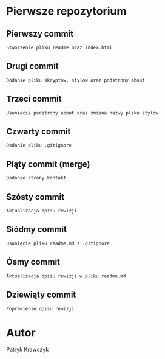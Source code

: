 # Pierwsze repozytorium

## Pierwszy commit
```
Stworzenie pliku readme oraz index.html
```

## Drugi commit
```
Dodanie pliku skryptow, stylow oraz podstrony about
```

## Trzeci commit
```
Usuniecie podstrony about oraz zmiana nazwy pliku stylow
```

## Czwarty commit
```
Dodanie pliku .gitignore
```

## Piąty commit (merge)
```
Dodanie strony kontakt
```

## Szósty commit
```
Aktualizacja opisu rewizji
```

## Siódmy commit
```
Usunięcie pliku readme.md z .gitignore
```

## Ósmy commit
```
Aktualizacja opisu rewizji w pliku readme.md
```

## Dziewiąty commit
```
Poprawienie opisu rewizji
```

# Autor
Patryk Krawczyk 